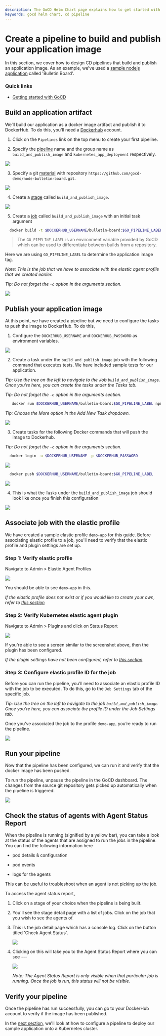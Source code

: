 ```yaml
---
description: The GoCD Helm Chart page explains how to get started with GoCD for kubernetes using Helm.
keywords: gocd helm chart, cd pipeline
---
```

# Create a pipeline to build and publish your application image

In this section, we cover how to design CD pipelines that build and publish an application image. As an example, we've used a [sample nodejs application](https://github.com/gocd-demo/node-bulletin-board) called 'Bulletin Board'.

### Quick links

- [Getting started with GoCD](https://www.gocd.org/getting-started/part-1/)

## Build an application artifact

We’ll build our application as a docker image artifact and publish it to DockerHub. To do this, you'll need a [Dockerhub](https://hub.docker.com) account. 

1. Click on the `Pipelines` link on the top menu to create your first pipeline.

2. Specify the [pipeline](https://docs.gocd.org/current/introduction/concepts_in_go.html#pipeline) name and the group name as `build_and_publish_image` and `kubernetes_app_deployment` respectively.

  ![](../../resources/images/gocd-helm-chart/pipeline_wizard_add_pipeline.png)

3. Specify a git [material](https://docs.gocd.org/current/introduction/concepts_in_go.html#materials) with repository `https://github.com/gocd-demo/node-bulletin-board.git`.

  ![](../../resources/images/gocd-helm-chart/pipeline_wizard_add_material.png)

4. Create a [stage](https://docs.gocd.org/current/introduction/concepts_in_go.html#stage) called `build_and_publish_image`.

  ![](../../resources/images/gocd-helm-chart/pipeline_wizard_add_stage.png)

5. Create a [job](https://docs.gocd.org/current/introduction/concepts_in_go.html#job) called `build_and_publish_image` with an initial task argument

  ```bash
    docker build -t $DOCKERHUB_USERNAME/bulletin-board:$GO_PIPELINE_LABEL . -f Dockerfile.application
  ```

  > The `GO_PIPELINE_LABEL` is an environment variable provided by GoCD which can be used to differentiate between builds from a repository.

  Here we are using `GO_PIPELINE_LABEL` to determine the application image tag.

  *Note: This is the job that we have to associate with the elastic agent profile that we created earlier.*

  *Tip: Do not forget the `-c` option in the arguments section.*
  
  ![](../../resources/images/gocd-helm-chart/pipeline_wizard_add_job.png)

## Publish your application image

At this point, we have created a pipeline but we need to configure the tasks to push the image to DockerHub. To do this,

1. Configure the `DOCKERHUB_USERNAME` and `DOCKERHUB_PASSWORD` as environment variables.

  ![](../../resources/images/gocd-helm-chart/configure_env_vars.png)

2. Create a task under the `build_and_publish_image` job with the following command that executes tests. We have included sample tests for our application.

  *Tip: Use the tree on the left to navigate to the Job `build_and_publish_image`. Once you're here, you can create the tasks under the Tasks tab.*

  *Tip: Do not forget the `-c` option in the arguments section.*
  
  ```bash
     docker run $DOCKERHUB_USERNAME/bulletin-board:$GO_PIPELINE_LABEL npm test
  ```
  *Tip: Choose the More option in the Add New Task dropdown.*

  ![](../../resources/images/gocd-helm-chart/docker_test.png)

3. Create tasks for the following Docker commands that will push the image to Dockerhub.

  *Tip: Do not forget the `-c` option in the arguments section.*

  ```bash
    docker login -u $DOCKERHUB_USERNAME -p $DOCKERHUB_PASSWORD
  ```

  ![](../../resources/images/gocd-helm-chart/docker_login.png)

  ```bash
    docker push $DOCKERHUB_USERNAME/bulletin-board:$GO_PIPELINE_LABEL
  ```

  ![](../../resources/images/gocd-helm-chart/docker_push.png)

4. This is what the `Tasks` under the `build_and_publish_image` job should look like once you finish this configuration

  ![](../../resources/images/gocd-helm-chart/build_and_publish_image_tasks.png)

## Associate job with the elastic profile

We have created a sample elastic profile `demo-app` for this guide. Before associating elastic profile to a job, you'll need to verify that the elastic profile and plugin settings are set up.

### Step 1: Verify elastic profile

Navigate to Admin > Elastic Agent Profiles

![](../../resources/images/gocd-helm-chart/demo_app_profile.png)

You should be able to see `demo-app` in this.

*If the elastic profile does not exist or if you would like to create your own, refer to [this section](../gocd_helm_chart/configure_k8s_ea_plugin.md#create-an-elastic-profile)*

### Step 2: Verify Kubernetes elastic agent plugin

Navigate to Admin > Plugins and click on Status Report

![](../../resources/images/gocd-helm-chart/plugin_status.png)

If you're able to see a screen similar to the screenshot above, then the plugin has been configured.

*If the plugin settings have not been configured, refer to [this section](../gocd_helm_chart/configure_k8s_ea_plugin.md)*

### Step 3: Configure elastic profile ID for the job

Before you can run the pipeline, you’ll need to associate an elastic profile ID with the job to be executed. To do this, go to the `Job Settings` tab of the specific job.

*Tip: Use the tree on the left to navigate to the job `build_and_publish_image`. Once you're here, you can associate the profile ID under the Job Settings tab.*

Once you’ve associated the job to the profile `demo-app`, you’re ready to run the pipeline.

  ![](../../resources/images/gocd-helm-chart/associate_job_with_profile.png)

## Run your pipeline

Now that the pipeline has been configured, we can run it and verify that the docker image has been pushed. 

To run the pipeline, unpause the pipeline in the GoCD dashboard. The changes from the source git repository gets picked up automatically when the pipeline is triggered.

![](../../resources/images/gocd-helm-chart/unpause.png)

## Check the status of agents with Agent Status Report

When the pipeline is running (signified by a yellow bar), you can take a look at the status of the agents that are assigned to run the jobs in the pipeline. You can find the following information here

- pod details & configuration

- pod events

- logs for the agents

This can be useful to troubleshoot when an agent is not picking up the job. 

To access the agent status report, 

1. Click on a stage of your choice when the pipeline is being built. 

2. You'll see the stage detail page with a list of jobs. Click on the job that you wish to see the agents of.   

3. This is the job detail page which has a console log. Click on the button titled 'Check Agent Status'. 

    ![](../../resources/images/gocd-helm-chart/job_details.png)

4. Clicking on this will take you to the Agent Status Report where you can see --- 

    ![](../../resources/images/gocd-helm-chart/agent_status_report.png)

    *Note: The Agent Status Report is only visible when that particular job is running. Once the job is run, this status will not be visible.*

## Verify your pipeline

Once the pipeline has run successfully, you can go to your DockerHub account to verify if the image has been published.

In the [next section](creating_a_deploy_pipeline.md), we'll look at how to configure a pipeline to deploy our sample application onto a Kubernetes cluster.